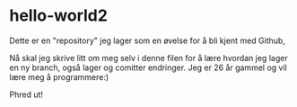 # hello-world2
Dette er en "repository" jeg lager som en øvelse for å bli kjent med Github, 

Nå skal jeg skrive litt om meg selv i denne filen for å lære hvordan jeg lager en ny branch, også lager og comitter endringer. Jeg er 26 år gammel og vil lære meg å programmere:)

Phred ut!

